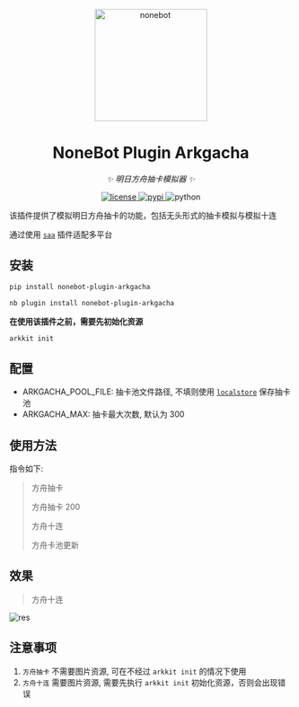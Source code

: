 <p align="center">
  <a href="https://v2.nonebot.dev/"><img src="https://v2.nonebot.dev/logo.png" width="200" height="200" alt="nonebot"></a>
</p>

<div align="center">

# NoneBot Plugin Arkgacha

_✨ 明日方舟抽卡模拟器 ✨_

</div>

<p align="center">
  <a href="https://raw.githubusercontent.com/RF-Tar-Railt/nonebot-plugin-arkgacha/master/LICENSE">
    <img src="https://img.shields.io/github/license/RF-Tar-Railt/nonebot-plugin-arkgacha.svg" alt="license">
  </a>
  <a href="https://pypi.python.org/pypi/nonebot-plugin-arkgacha">
    <img src="https://img.shields.io/pypi/v/nonebot-plugin-arkgacha.svg" alt="pypi">
  </a>
  <img src="https://img.shields.io/badge/python-3.8+-blue.svg" alt="python">
</p>

该插件提供了模拟明日方舟抽卡的功能，包括无头形式的抽卡模拟与模拟十连

通过使用 [`saa`](https://github.com/felinae98/nonebot-plugin-send-anything-anywhere) 插件适配多平台

## 安装

```bash
pip install nonebot-plugin-arkgacha
```

```bash
nb plugin install nonebot-plugin-arkgacha
```

**在使用该插件之前，需要先初始化资源**

```bash
arkkit init
```

## 配置

- ARKGACHA_POOL_FILE: 抽卡池文件路径, 不填则使用 [`localstore`](https://github.com/nonebot/plugin-localstore) 保存抽卡池
- ARKGACHA_MAX: 抽卡最大次数, 默认为 300

## 使用方法

指令如下: 
> 方舟抽卡
> 
> 方舟抽卡 200
> 
> 方舟十连
> 
> 方舟卡池更新


## 效果

> 方舟十连

![res](./test.png)

## 注意事项
1. `方舟抽卡` 不需要图片资源, 可在不经过 `arkkit init` 的情况下使用
2. `方舟十连` 需要图片资源, 需要先执行 `arkkit init` 初始化资源，否则会出现错误